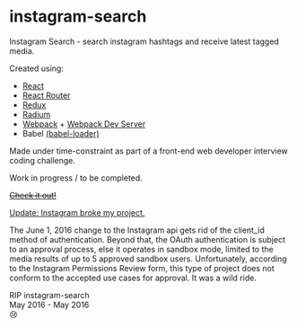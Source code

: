 # instagram-search
Instagram Search - search instagram hashtags and receive latest tagged media.

Created using:
* [React](https://github.com/facebook/react)
* [React Router](https://github.com/reactjs/react-router)
* [Redux](https://github.com/reactjs/redux)
* [Radium](https://github.com/FormidableLabs/radium)
* [Webpack](https://github.com/webpack/webpack) + [Webpack Dev Server](https://github.com/webpack/webpack-dev-server)
* Babel [(babel-loader)](https://github.com/babel/babel-loader)

Made under time-constraint as part of a front-end web developer interview coding challenge.

Work in progress / to be completed.

[~~Check it out!~~](http://mikebars.github.io/instagram-search/)

[Update: Instagram broke my project.](https://www.instagram.com/developer/platform_update/)

The June 1, 2016 change to the Instagram api gets rid of the client_id method of authentication. Beyond that, the OAuth authentication is subject to an approval process, else it operates in sandbox mode, limited to the media results of up to 5 approved sandbox users. Unfortunately, according to the Instagram Permissions Review form, this type of project does not conform to the accepted use cases for approval. It was a wild ride.

RIP instagram-search  
May 2016 - May 2016  
:cry:
